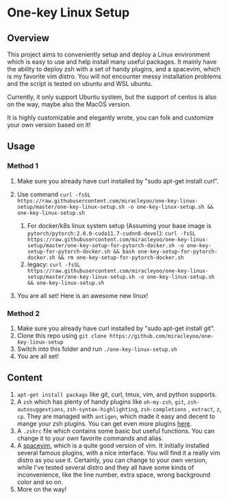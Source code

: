 # One-key Linux Setup

## Overview

This project aims to conveniently setup and deploy a Linux environment which is easy to use and help install many useful packages. It mainly have the ability to deploy zsh with a set of handy plugins, and a spacevim, which is my favorite vim distro. You will not encounter messy installation problems and the script is tested on ubuntu and WSL ubuntu. 

Currently, it only support Ubuntu system, but the support of centos is also on the way, maybe also the MacOS version.

It is highly customizable and elegantly wrote, you can folk and customize your own version based on it!

## Usage

### Method  1

1. Make sure you already have curl installed by "sudo apt-get install curl".

2. Use command `curl -fsSL https://raw.githubusercontent.com/miracleyoo/one-key-linux-setup/master/one-key-linux-setup.sh -o one-key-linux-setup.sh && one-key-linux-setup.sh`
   1. For docker/k8s linux system setup (Assuming your base image is `pytorch/pytorch:2.0.0-cuda11.7-cudnn8-devel`):
      `curl -fsSL https://raw.githubusercontent.com/miracleyoo/one-key-linux-setup/master/one-key-setup-for-pytorch-docker.sh -o one-key-setup-for-pytorch-docker.sh && bash one-key-setup-for-pytorch-docker.sh && rm one-key-setup-for-pytorch-docker.sh`
   3. legacy: `curl -fsSL https://raw.githubusercontent.com/miracleyoo/one-key-linux-setup/master/one-key-linux-setup.sh -o one-key-linux-setup.sh && one-key-linux-setup.sh`

4. You are all set! Here is an awesome new linux!


### Method 2

1. Make sure you already have curl installed by "sudo apt-get install git".
2. Clone this repo using `git clone https://github.com/miracleyoo/one-key-linux-setup`
3. Switch into this folder and run `./one-key-linux-setup.sh`
4. You are all set! 

## Content

1. `apt-get install packags` like git, curl, tmux, vim, and python supports.
2. A `zsh` which has plenty of handy plugins like `oh-my-zsh`, `git`, `zsh-autosuggestions`, `zsh-syntax-highlighting`, `zsh-completions` , `extract`, `z`, `cp`. They are managed with `antigen`, which made it easy and decent to mange your zsh plugins. You can get even more plugins [here](https://github.com/robbyrussell/oh-my-zsh/wiki/Plugins-Overview).
3. A `.zshrc` file which contains some basic but useful functions. You can change it to your own favorite commands and alias.
4. A [spacevim](https://github.com/SpaceVim/SpaceVim), which is a quite good version of vim. It initially installed several famous plugins, with a nice interface. You will find it a really vim distro as you use it. Certainly, you can change to your own version, while I've tested several distro and they all have some kinds of inconvenience, like the line number, extra space, wrong background color and so on.
5.   More on the way!

